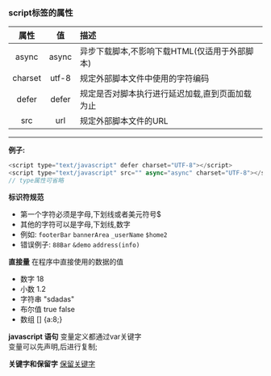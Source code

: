 ### script标签的属性  
属性 | 值 | 描述
:----:|:----:|:----
async | async | 异步下载脚本,不影响下载HTML(仅适用于外部脚本)
charset |utf-8 | 规定外部脚本文件中使用的字符编码
defer | defer | 规定是否对脚本执行进行延迟加载,直到页面加载为止
src | url |规定外部脚本文件的URL
----
**例子:**
```javascript
<script type="text/javascript" defer charset="UTF-8"></script>
<script type="text/javascript" src="" async="async" charset="UTF-8"></script>
// type属性可省略
```

**标识符规范**
* 第一个字符必须是字母,下划线或者美元符号$  
* 其他的字符可以是字母,下划线,数字  
* 例如:
`footerBar`  `bannerArea` `_userName` `$home2`
* 错误例子:
`88Bar` `&demo` `address(info)`

**直接量**
在程序中直接使用的数据的值  
* 数字  18
* 小数  1.2
* 字符串  "sdadas"
* 布尔值  true false
* 数组 \[\]  \{a\:8\;\}

**javascript 语句**
变量定义都通过var关键字  
变量可以先声明,后进行复制;

**关键字和保留字**
[保留关键字](http://www.runoob.com/js/js-reserved.html)